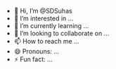 - 👋 Hi, I’m @SDSuhas
- 👀 I’m interested in ...
- 🌱 I’m currently learning ...
- 💞️ I’m looking to collaborate on ...
- 📫 How to reach me ...
- 😄 Pronouns: ...
- ⚡ Fun fact: ...

<!---
SDSuhas/SDSuhas is a ✨ special ✨ repository because its `README.md` (this file) appears on your GitHub profile.
You can click the Preview link to take a look at your changes.
--->
